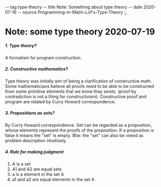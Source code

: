 -- tag type-theory
-- title Note: Something about type theory
-- date 2020-07-19
-- source Programming-in-Matin-Lof's-Type-Theory
;;
# Note: some type theory 2020-07-19
##### 1. Type theory?
A formalism for program construction.

##### 2. Constructive mathematics?
Type theory was initially aim of being a clarification of constructive math. Some mathematicians believe all proofs need to be able to be constructed from some primitive elements that we know they exists. (proof by contradiction is not a thing for constructivism). Constructive proof and program are related by Curry Howard correspondence.

##### 3. Propositions as sets?
By Curry Howard correspondence. Set can be regarded as a proposition, whose elements represent the proofs of the proposition. If a proposition is false it means the "set" is empty. Btw: the "set" can also be viewd as problem description intuitively.

##### 4. Rule for making judgment
1. A is a set
2. A1 and A2 are equal sets
3. a is a element in the set A
4. a1 and a2 are equal elements in the set A
